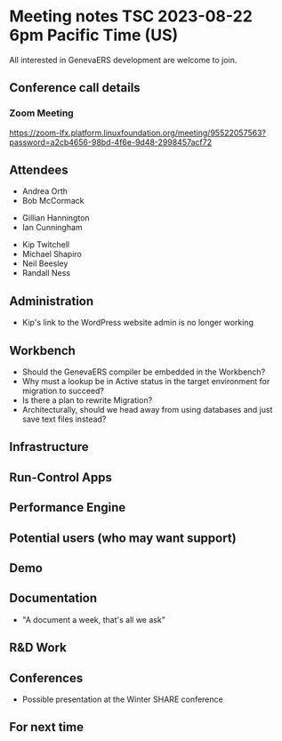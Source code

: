 # Meeting notes TSC 2023-08-22 6pm Pacific Time (US)
All interested in GenevaERS development are welcome to join.
## Conference call details
### Zoom Meeting
https://zoom-lfx.platform.linuxfoundation.org/meeting/95522057563?password=a2cb4656-98bd-4f6e-9d48-2998457acf72
## Attendees 
- Andrea Orth
- Bob McCormack 
<!-- - Eugene Morrow -->
- Gillian Hannington 
- Ian Cunningham 
<!-- - Jeff Horner -->
- Kip Twitchell 
- Michael Shapiro
- Neil Beesley 
- Randall Ness
## Administration
- Kip's link to the WordPress website admin is no longer working
## Workbench
- Should the GenevaERS compiler be embedded in the Workbench? 
- Why must a lookup be in Active status in the target environment for migration to succeed?
- Is there a plan to rewrite Migration?
- Architecturally, should we head away from using databases and just save text files instead? 
## Infrastructure 
## Run-Control Apps
## Performance Engine
## Potential users (who may want support)
## Demo
## Documentation
- "A document a week, that's all we ask" 
## R&D Work
## Conferences 
- Possible presentation at the Winter SHARE conference 
## For next time 
